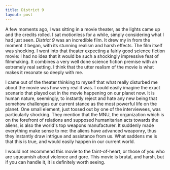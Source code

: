 ```yaml
---
title: District 9
layout: post
---
```


A few moments ago, I was sitting in a movie theater, as the lights came up and the credits rolled. I sat motionless for a while, simply considering what I had just seen. *District 9* was an incredible film. It drew my in from the moment it began, with its stunning realism and harsh effects. The film itself was shocking. I went into that theater expecting a fairly good science fiction movie: I had no idea that it would be such a shockingly impressive feat of filmmaking. It combines a very well done science fiction premise with an extremely real setting. I think that the utter realism of the movie is what makes it resonate so deeply with me.

I came out of the theater thinking to myself that what really disturbed me about the movie was how very real it was. I could easily imagine the exact scenario that played out in the movie happening on our planet now. It is human nature, seemingly, to instantly reject and hate any new being that somehow challenges our current stance as the most powerful life on the planet. One small element, just tossed out by one of the interviewees, was particularly shocking. They mention that the MNU, the organization which is on the forefront of relations and supposed humanitarian acts towards the aliens, is also the world's top weapons manufacturer. It suddenly made everything make sense to me: the aliens have advanced weaponry, thus they instantly draw intrigue and assistance from us. What saddens me is that this is true, and would easily happen in our current world.

I would not recommend this movie to the faint-of-heart, or those of you who are squeamish about violence and gore. This movie is brutal, and harsh, but if you can handle it, it is definitely worth seeing.